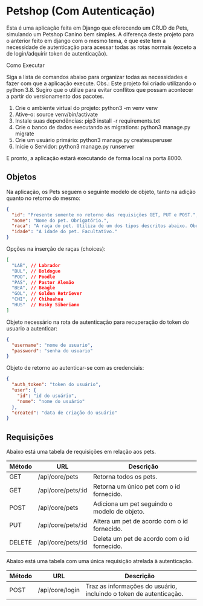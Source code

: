 # Petshop (Com Autenticação)

Esta é uma aplicação feita em Django que oferecendo um CRUD de Pets, simulando um Petshop Canino bem simples.
A diferença deste projeto para o anterior feito em django com o mesmo tema, é que este tem a necessidade de autenticação para acessar todas as rotas normais (exceto a de login/adquirir token de autenticação).

Como Executar

Siga a lista de comandos abaixo para organizar todas as necessidades e fazer com que a aplicação execute.
Obs.: Este projeto foi criado utilizando o python 3.8. Sugiro que o utilize para evitar conflitos que possam acontecer a partir do versionamento dos pacotes.
<ol>
  <li>Crie o ambiente virtual do projeto: python3 -m venv venv</li>
  <li>Ative-o: source venv/bin/activate</li>
  <li>Instale suas dependências: pip3 install -r requirements.txt</li>
  <li>Crie o banco de dados executando as migrations: python3 manage.py migrate</li>
  <li>Crie um usuário primário: python3 manage.py createsuperuser</li>
  <li>Inicie o Servidor: python3 manage.py runserver</li>
</ol>

E pronto, a aplicação estará executando de forma local na porta 8000.

<h2>Objetos</h2>

Na aplicação, os Pets seguem o seguinte modelo de objeto, tanto na adição quanto no retorno do mesmo:</br>
```json
{
  "id": "Presente somente no retorno das requisições GET, PUT e POST.",
  "nome": "Nome do pet. Obrigatório.",
  "raca": "A raça do pet. Utiliza de um dos tipos descritos abaixo. Obrigatório",
  "idade": "A idade do pet. Facultativo."
}
```

Opções na inserção de raças (choices):</br>
```json
[
  "LAB", // Labrador
  "BUL", // Boldogue
  "POO", // Poodle
  "PAS", // Pastor Alemão
  "BEA", // Beagle
  "GOL", // Golden Retriever
  "CHI", // Chihuahua
  "HUS"  // Husky Siberiano
]
```

Objeto necessário na rota de autenticação para recuperação do token do usuario a autenticar:</br>
```json
{
  "username": "nome de usuario",
  "password": "senha do usuario"
}
```

Objeto de retorno ao autenticar-se com as credenciais:</br>
```json
{
  "auth_token": "token do usuário",
  "user": {
    "id": "id do usuário",
    "nome": "nome do usuário"
  },
  "created": "data de criação do usuário"
}
```

<h2>Requisições</h2>

<p>Abaixo está uma tabela de requisições em relação aos pets.</p>

| Método | URL                 | Descrição                                    |
|--------|---------------------|----------------------------------------------|
| GET    | /api/core/pets      | Retorna todos os pets.                       |
| GET    | /api/core/pets/:id  | Retorna um único pet com o id fornecido.     |
| POST   | /api/core/pets      | Adiciona um pet seguindo o modelo de objeto. |
| PUT    | /api/core/pets/:id  | Altera um pet de acordo com o id fornecido.  |
| DELETE | /api/core/pets/:id  | Deleta um pet de acordo com o id fornecido.  |

<p>Abaixo está uma tabela com uma única requisição atrelada à autenticação.</p>

| Método | URL                 | Descrição                                                          |
|--------|---------------------|--------------------------------------------------------------------|
| POST   | /api/core/login      | Traz as informações do usuário, incluindo o token de autenticação. |